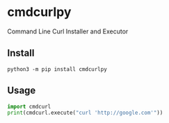 # cmdcurlpy
Command Line Curl Installer and Executor

## Install
`python3 -m pip install cmdcurlpy`

## Usage
```py
import cmdcurl
print(cmdcurl.execute("curl 'http://google.com'"))
```
